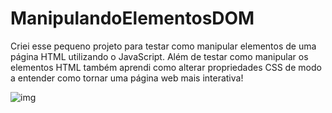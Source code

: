 # ManipulandoElementosDOM

Criei esse pequeno projeto para testar como manipular elementos de uma página HTML utilizando o JavaScript. 
Além de testar como manipular os elementos HTML também aprendi como alterar propriedades CSS de modo a entender como tornar uma página web mais interativa!

![img](https://user-images.githubusercontent.com/79414503/127869563-e8cc3c7f-9843-41d0-8e86-7cbbab5179b0.PNG)
